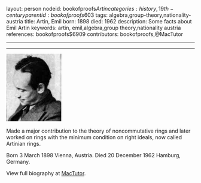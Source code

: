 layout: person
nodeid: bookofproofs$Artin
categories: history,19th-century
parentid: bookofproofs$603
tags: algebra,group-theory,nationality-austria
title: Artin, Emil
born: 1898
died: 1962
description: Some facts about Emil Artin
keywords: artin, emil,algebra,group theory,nationality austria
references: bookofproofs$6909
contributors: bookofproofs,@MacTutor

---


---

![Artin.jpg](https://github.com/bookofproofs/bookofproofs.github.io/blob/main/_sources/_assets/images/portraits/Artin.jpg?raw=true)

Made a major contribution to the theory of noncommutative rings and later worked on rings with the minimum condition on right ideals, now called Artinian rings.

Born 3 March 1898 Vienna, Austria. Died 20 December 1962 Hamburg, Germany.


View full biography at [MacTutor](https://mathshistory.st-andrews.ac.uk/Biographies/Artin/).